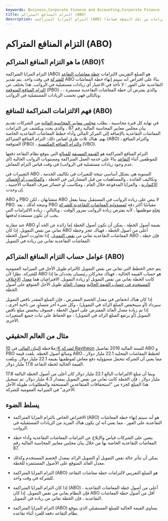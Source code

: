 ```yaml
---
keywords: Business,Corporate Finance and Accounting,Corporate Finance
title: التزام المنافع المتراكم (ABO)
description: التزام المزايا المتراكمة (ABO) هو المبلغ التقريبي لالتزامات خطة معاشات التقاعد ، بافتراض عدم تراكم المزيد من الالتزامات من تلك النقطة فصاعدًا.
---
```


# التزام المنافع المتراكم (ABO)
## ما هو التزام المنافع المتراكم (ABO)؟

التزام المزايا المتراكمة (ABO) هو المبلغ التقريبي لالتزامات [خطة معاشات التقاعد للشركة](/pensionplan) في وقت واحد. يتم تقدير ABO بناءً على افتراض أنه سيتم إنهاء خطة المعاشات التقاعدية على الفور ؛ لا تأخذ في الاعتبار أي زيادات مستقبلية في الرواتب. هذا يختلف عن [التزام المنافع المتوقعة](/pbo) (PBO) ، والذي يفترض أن خطة المعاشات التقاعدية مستمرة ، وبالتالي فهي تحسب الزيادات المستقبلية في الرواتب.

## فهم الالتزامات المتراكمة للمنافع (ABO)

في نهاية كل فترة محاسبية ، يطلب [مجلس معايير المحاسبة المالية](/fasb) من الشركات تقديم بيان مجلس معايير المحاسبة المالية رقم 87 ، والذي يحدد ويكشف عن التزامات المعاشات التقاعدية بالإضافة إلى المركز المالي وأداء خطط المعاشات التقاعدية الخاصة بهم. هناك ثلاث طرق لقياس ذلك: التزام المنافع المتراكم (ABO) ، والتزام المنافع المتوقعة (PBO) ، [والتزام المنافع المكتسبة](/vested-benefit-obligation) (VBO).

التزام المنافع المتراكمة هو [القيمة المسبقة](/presentvalue) [للمبالغ](/presentvalue) التي يتوقع نظام التقاعد دفعها للموظفين أثناء [التقاعد](/retirement) بناءً على خدمة العمل المتراكمة ومستويات الرواتب الحالية (أي عدم وجود زيادات مستقبلية في الرواتب) في وقت قياس التزام المعاش.

التغييرات في ABO السنوية هي بشكل أساسي نتيجة للتغيرات في تكاليف الخدمة ، وتكاليف الفائدة ، والمساهمات من قبل المشاركين في الخطة ، [والمكاسب أو الخسائر الاكتوارية](/actuarial-gain-loss) ، والمزايا المدفوعة خلال العام ، ومكاسب أو خسائر صرف العملات الأجنبية ، إن وجدت.

ABO و PBO متشابهان ، لكن ABO لا ينص على زيادة الرواتب في المستقبل بينما يفعل PBO. ونتيجة لذلك ، يعد PBO مقياسًا أكثر دقة [لمسؤولية المعاشات التقاعدية للشركة تجاه](/liability) موظفيها ، لأنه يفترض زيادة الرواتب بمرور الوقت ، وبالتالي ، زيادة الالتزامات التي يجب أن تكون مستعدة لدفعها.

عند مقارنة ABO بقيمة أصول الخطة ، يمكن أن تكون أصول الخطة إما زائدة عن الحد أو تعاني من نقص التمويل. إذا كان ABO أعلى من أصول الخطة ، فهناك عجز وخطة المعاشات التقاعدية تعاني من [نقص التمويل](/underfunded_pension_plan). إذا تجاوزت أصول الخطة ABO ، فإن خطة المعاشات التقاعدية تعاني من زيادة في التمويل.

## عوامل حساب التزام المنافع المتراكم (ABO)

يتم حجز الخطط التي تعاني من نقص التمويل كالتزام طويل الأجل في الميزانية العمومية للشركة. نظرًا لأن ABO هو حساب القيمة الحالية ، فهناك محركان رئيسيان يحددان ما إذا كانت الخطة تعاني من نقص التمويل أو زيادة التمويل. الافتراضان هما [معدل](/discountrate) [الاختلاف المستخدم في حساب القيمة الحالية](/discountrate) [ومعدل العائد](/rateofreturn) طويل الأجل المتوقع على أصول الخطة.

إذا كان هناك انخفاض في معدل الخصم المفترض ، فإن المبلغ المقدر ناقص التمويل سيزداد (أو سينخفض المبلغ الزائد في التمويل) ، وكل شيء آخر متساوٍ. من ناحية أخرى ، إذا تم زيادة معدل العائد المفترض على أصول الخطة ، فسوف ينخفض مبلغ ناقص التمويل (أو يرتفع المبلغ الزائد في التمويل) ، مع الحفاظ على ثبات جميع المتغيرات الأخرى.

## مثال من العالم الحقيقي

ملاحظة [البيان المالي](/financial-statements) في [10-K لشركة Raytheon](/10-k) للسنة المالية 2016 تفاصيل ABO و PBO ومبالغ أصول الخطة. بلغت قيمة ABO لخطط المعاشات المحلية 22.1 مليار دولار ، مما يعني أن الشركة تتحمل مسؤولية دفع معاش لموظفيها بقيمة 22.1 مليار دولار. وبلغت القيمة الحالية لخطة التقاعد 17.8 مليار دولار.

وبما أن مبلغ الالتزامات البالغ 22.1 مليار دولار كان أعلى من أصول الخطة البالغة 17.8 مليار دولار ، فإن الخطة كانت تعاني من نقص التمويل بمقدار 4.3 مليار دولار. تم تسجيل هذا المبلغ كجزء من "استحقاقات المتقاعدين المستحقة والمطلوبات طويلة الأجل الأخرى" في الميزانية العمومية للشركة.

## يسلط الضوء

- الافتراض الخاص بالتزام المزايا المتراكمة (ABO) هو أنه سيتم إنهاء خطة المعاشات التقاعدية على الفور ، مما يعني أنه لن يكون هناك المزيد من الزيادات المستقبلية في الرواتب.

- يتعين على الشركات قياس والإبلاغ عن التزامات المعاشات التقاعدية وأداء خطة المعاشات التقاعدية الخاصة بها من خلال بيان مجلس معايير المحاسبة المالية رقم 87.

- يمكن أن تتأثر حالة نقص التمويل أو التمويل الزائد بمعدل الخصم المستخدم وكذلك معدل العائد المتوقع على الأصول المستثمرة للخطة.

- التزام المزايا المتراكمة (ABO) هو المبلغ التقريبي لالتزامات خطة معاشات التقاعد للشركة في وقت واحد.

- إذا كان التزام المزايا المتراكمة (ABO) أعلى من أصول خطة المعاشات التقاعدية ، فإن النظام يعاني من نقص التمويل. إذا كان ABO أقل من أصول خطة المعاشات التقاعدية ، فإن الخطة تعاني من زيادة في التمويل.

- التزام المزايا المتراكمة (ABO) يساوي القيمة الحالية للمبلغ المستقبلي الذي يتوقع نظام التقاعد دفعه للفرد أثناء تقاعده.

